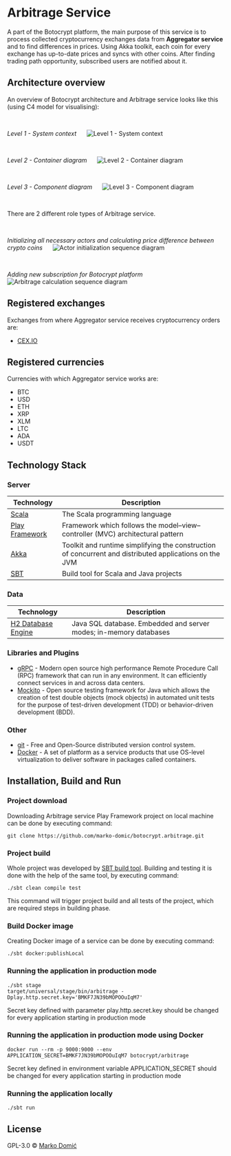 # Arbitrage Service

A part of the Botocrypt platform, the main purpose of this service is to process collected cryptocurrency exchanges 
data from **Aggregator service** and to find differences in prices. Using Akka toolkit, each coin for every exchange 
has up-to-date prices and syncs with other coins. After finding trading path opportunity, subscribed users are notified 
about it.

## Architecture overview

An overview of Botocrypt architecture and Arbitrage service looks like this (using C4 model for visualising):

&nbsp;&nbsp;

*Level 1 - System context*
&nbsp;&nbsp;&nbsp;&nbsp;
![Level 1 - System context](http://www.plantuml.com/plantuml/proxy?cache=no&fmt=svg&src=https://raw.githubusercontent.com/marko-domic/botocrypt.arbitrage/main/doc/level-1-system-context.wsd)

&nbsp;&nbsp;

*Level 2 - Container diagram*
&nbsp;&nbsp;&nbsp;&nbsp;
![Level 2 - Container diagram](http://www.plantuml.com/plantuml/proxy?cache=no&fmt=svg&src=https://raw.githubusercontent.com/marko-domic/botocrypt.arbitrage/main/doc/level-2-container-diagram.wsd)

&nbsp;&nbsp;

*Level 3 - Component diagram*
&nbsp;&nbsp;&nbsp;&nbsp;
![Level 3 - Component diagram](http://www.plantuml.com/plantuml/proxy?cache=no&fmt=svg&src=https://raw.githubusercontent.com/marko-domic/botocrypt.arbitrage/main/doc/level-3-component-diagram.wsd)

&nbsp;&nbsp;

There are 2 different role types of Arbitrage service. 

&nbsp;&nbsp;

*Initializing all necessary actors and calculating price difference between crypto coins*
&nbsp;&nbsp;&nbsp;&nbsp;
![Actor initialization sequence diagram](http://www.plantuml.com/plantuml/proxy?cache=no&fmt=svg&src=https://raw.githubusercontent.com/marko-domic/botocrypt.arbitrage/main/doc/actor-init-and-finding-trading-path-sequence-diagram.wsd)

&nbsp;&nbsp;

*Adding new subscription for Botocrypt platform*
&nbsp;&nbsp;&nbsp;&nbsp;
![Arbitrage calculation sequence diagram](http://www.plantuml.com/plantuml/proxy?cache=no&fmt=svg&src=https://raw.githubusercontent.com/marko-domic/botocrypt.arbitrage/main/doc/add-subscription-sequence-diagram.wsd)

## Registered exchanges

Exchanges from where Aggregator service receives cryptocurrency orders are:

* [CEX.IO](https://cex.io/)

## Registered currencies

Currencies with which Aggregator service works are:

* BTC
* USD
* ETH
* XRP
* XLM
* LTC
* ADA
* USDT

## Technology Stack

### Server

| Technology                                                  | Description                                                                                            |
|-------------------------------------------------------------|--------------------------------------------------------------------------------------------------------|
| <a href="https://www.scala-lang.org/download/">Scala</a>    | The Scala programming language                                                                         |
| <a href="https://www.playframework.com/">Play Framework</a> | Framework which follows the model–view–controller (MVC) architectural pattern                          |
| <a href="https://akka.io/">Akka</a>                         | Toolkit and runtime simplifying the construction of concurrent and distributed applications on the JVM |
| <a href="https://www.scala-sbt.org/">SBT</a>                | Build tool for Scala and Java projects                                                                 |

### Data

| Technology                                                                 | Description                                                       |
|----------------------------------------------------------------------------|-------------------------------------------------------------------|
| <a href="https://www.h2database.com/html/main.html">H2 Database Engine</a> | Java SQL database. Embedded and server modes; in-memory databases |

###  Libraries and Plugins

* [gRPC](https://grpc.io/) - Modern open source high performance Remote Procedure Call (RPC) framework that can run in 
any environment. It can efficiently connect services in and across data centers.
* [Mockito](https://site.mockito.org/) - Open source testing framework for Java which allows the creation of test double 
objects (mock objects) in automated unit tests for the purpose of test-driven development (TDD) or behavior-driven 
development (BDD).

### Other

* [git](https://git-scm.com/) - Free and Open-Source distributed version control system.
* [Docker](https://www.docker.com/) - A set of platform as a service products that use OS-level virtualization to 
deliver software in packages called containers.

## Installation, Build and Run

### Project download

Downloading Arbitrage service Play Framework project on local machine can be done by executing command:

```shell
git clone https://github.com/marko-domic/botocrypt.arbitrage.git
```

### Project build

Whole project was developed by [SBT build tool](https://www.scala-sbt.org/). Building and testing it is done with the 
help of the same tool, by executing command:

```shell
./sbt clean compile test
```

This command will trigger project build and all tests of the project, which are required steps in building phase.

### Build Docker image

Creating Docker image of a service can be done by executing command:

```shell
./sbt docker:publishLocal
```

### Running the application in production mode

```shell
./sbt stage
target/universal/stage/bin/arbitrage -Dplay.http.secret.key='BMKF7JN39bMOPOOuIqM7'
```

Secret key defined with parameter play.http.secret.key should be changed for every application starting in production 
mode

### Running the application in production mode using Docker

```shell
docker run --rm -p 9000:9000 --env APPLICATION_SECRET=BMKF7JN39bMOPOOuIqM7 botocrypt/arbitrage
```

Secret key defined in environment variable APPLICATION_SECRET should be changed for every application starting in 
production mode

### Running the application locally

```shell
./sbt run
```

## License

GPL-3.0 © [Marko Domić](https://github.com/marko-domic)
